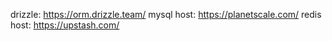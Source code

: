 drizzle:
https://orm.drizzle.team/
mysql host:
https://planetscale.com/
redis host:
https://upstash.com/